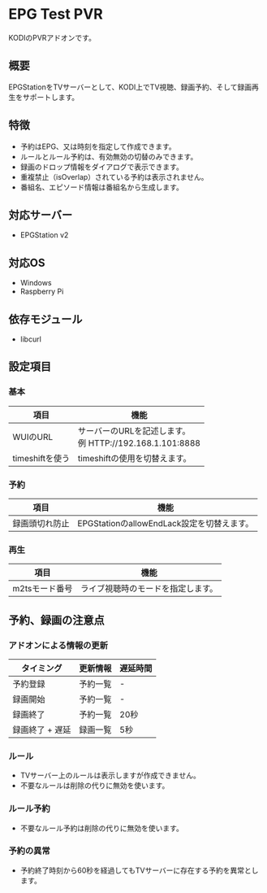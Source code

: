 # EPG Test PVR
KODIのPVRアドオンです。

## 概要
EPGStationをTVサーバーとして、KODI上でTV視聴、録画予約、そして録画再生をサポートします。

## 特徴
 - 予約はEPG、又は時刻を指定して作成できます。
 - ルールとルール予約は、有効無効の切替のみできます。
 - 録画のドロップ情報をダイアログで表示できます。
 - 重複禁止（isOverlap）されている予約は表示されません。
 - 番組名、エピソード情報は番組名から生成します。

## 対応サーバー
 - EPGStation v2

## 対応OS
 - Windows
 - Raspberry Pi

## 依存モジュール
 - libcurl

## 設定項目
### 基本
| 項目 | 機能 |
----|----
| WUIのURL | サーバーのURLを記述します。<br>例 HTTP://192.168.1.101:8888 |
| timeshiftを使う | timeshiftの使用を切替えます。 |

### 予約
| 項目 | 機能 |
----|----
| 録画頭切れ防止 | EPGStationのallowEndLack設定を切替えます。 |

### 再生
| 項目 | 機能 |
----|----
| m2tsモード番号 | ライブ視聴時のモードを指定します。 |
 
## 予約、録画の注意点
### アドオンによる情報の更新
| タイミング | 更新情報 | 遅延時間 |
----|----|----
予約登録 | 予約一覧	| -
録画開始 | 予約一覧	| -
録画終了 | 予約一覧	| 20秒
録画終了 + 遅延 | 録画一覧 | 5秒

### ルール
 - TVサーバー上のルールは表示しますが作成できません。
 - 不要なルールは削除の代りに無効を使います。

### ルール予約
 - 不要なルール予約は削除の代りに無効を使います。

### 予約の異常
 - 予約終了時刻から60秒を経過してもTVサーバーに存在する予約を異常とします。
